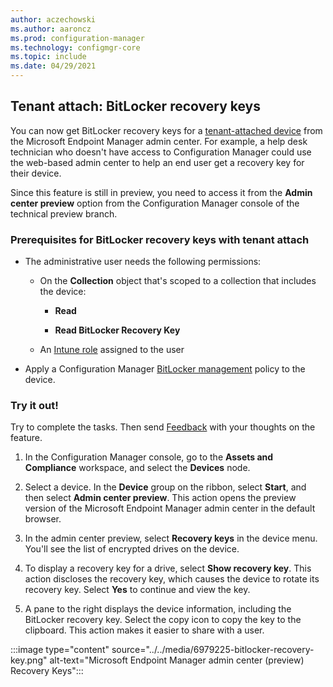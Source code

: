 ```yaml
---
author: aczechowski
ms.author: aaroncz
ms.prod: configuration-manager
ms.technology: configmgr-core
ms.topic: include
ms.date: 04/29/2021
---
```


## <a name="bkmk_bitlocker"></a> Tenant attach: BitLocker recovery keys

<!--6979225-->

You can now get BitLocker recovery keys for a [tenant-attached device](../../../../../tenant-attach/device-sync-actions.md) from the Microsoft Endpoint Manager admin center. For example, a help desk technician who doesn't have access to Configuration Manager could use the web-based admin center to help an end user get a recovery key for their device.

Since this feature is still in preview, you need to access it from the **Admin center preview** option from the Configuration Manager console of the technical preview branch.

### Prerequisites for BitLocker recovery keys with tenant attach

- The administrative user needs the following permissions:

  - On the **Collection** object that's scoped to a collection that includes the device:

    - **Read**

    - **Read BitLocker Recovery Key**

  - An [Intune role](../../../../../../intune/fundamentals/role-based-access-control.md) assigned to the user

- Apply a Configuration Manager [BitLocker management](../../../../../protect/deploy-use/bitlocker/deploy-management-agent.md) policy to the device.

### Try it out!

Try to complete the tasks. Then send [Feedback](../../../../understand/find-help.md#product-feedback) with your thoughts on the feature.

1. In the Configuration Manager console, go to the **Assets and Compliance** workspace, and select the **Devices** node.

1. Select a device. In the **Device** group on the ribbon, select **Start**, and then select **Admin center preview**. This action opens the preview version of the Microsoft Endpoint Manager admin center in the default browser.

1. In the admin center preview, select **Recovery keys** in the device menu. You'll see the list of encrypted drives on the device.

1. To display a recovery key for a drive, select **Show recovery key**. This action discloses the recovery key, which causes the device to rotate its recovery key. Select **Yes** to continue and view the key.

1. A pane to the right displays the device information, including the BitLocker recovery key. Select the copy icon to copy the key to the clipboard. This action makes it easier to share with a user.

:::image type="content" source="../../media/6979225-bitlocker-recovery-key.png" alt-text="Microsoft Endpoint Manager admin center (preview) Recovery Keys":::
